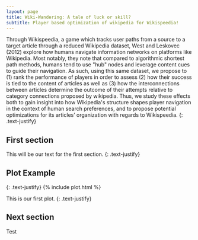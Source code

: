 ```yaml
---
layout: page
title: Wiki-Wandering: A tale of luck or skill?
subtitle: Player based optimization of wikipedia for Wikispeedia!
---
```


Through Wikispeedia, a game which tracks user paths from a source to a target article through a reduced Wikipedia dataset, West and Leskovec (2012) explore how humans navigate information networks on platforms like Wikipedia. Most notably, they note that compared to algorithmic shortest path methods, humans tend to use "hub" nodes and leverage content cues to guide their navigation. As such, using this same dataset, we propose to (1) rank the performance of players in order to assess (2) how their success is tied to the content of articles as well as (3) how the interconnections between articles determine the outcome of their attempts relative to category connections proposed by wikipedia. Thus, we study these effects both to gain insight into how Wikipedia's structure shapes player navigation in the context of human search preferences, and to propose potential optimizations for its articles’ organization with regards to Wikispeedia.
{: .text-justify}

## First section

This will be our text for the first section. 
{: .text-justify}

## Plot Example

{: .text-justify}
{% include plot.html %}

This is our first plot.
{: .text-justify}

## Next section

Test
